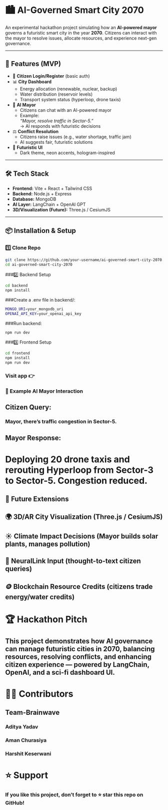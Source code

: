 # 🏙️ AI-Governed Smart City 2070

An experimental hackathon project simulating how an **AI-powered mayor** governs a futuristic smart city in the year **2070**. Citizens can interact with the mayor to resolve issues, allocate resources, and experience next-gen governance.

---

## 🚀 Features (MVP)

- 👤 **Citizen Login/Register** (basic auth)
- 📊 **City Dashboard**
  - Energy allocation (renewable, nuclear, backup)
  - Water distribution (reservoir levels)
  - Transport system status (hyperloop, drone taxis)
- 🤖 **AI Mayor**
  - Citizens can chat with an AI-powered mayor  
  - Example:  
    *“Mayor, resolve traffic in Sector-5.”*  
    → AI responds with futuristic decisions
- ⚖️ **Conflict Resolution**
  - Citizens raise issues (e.g., water shortage, traffic jam)  
  - AI suggests fair, futuristic solutions
- 🎨 **Futuristic UI**
  - Dark theme, neon accents, hologram-inspired

---

## 🛠 Tech Stack

- **Frontend:** Vite + React + Tailwind CSS  
- **Backend:** Node.js + Express  
- **Database:** MongoDB  
- **AI Layer:** LangChain + OpenAI GPT  
- **3D/Visualization (Future):** Three.js / CesiumJS  

---

## 📦 Installation & Setup

### 1️⃣ Clone Repo
```bash
git clone https://github.com/your-username/ai-governed-smart-city-2070.git
cd ai-governed-smart-city-2070
```
###2️⃣ Backend Setup
```bash
cd backend
npm install
```
###Create a .env file in backend/:
```bash
MONGO_URI=your_mongodb_uri
OPENAI_API_KEY=your_openai_api_key
```

###Run backend:
```bash
npm run dev
```
###3️⃣ Frontend Setup
```bash
cd frontend
npm install
npm run dev
```
### Visit app 👉

### 🤖 Example AI Mayor Interaction

## Citizen Query:
### Mayor, there’s traffic congestion in Sector-5.

## Mayor Response:
# Deploying 20 drone taxis and rerouting Hyperloop from Sector-3 to Sector-5. Congestion reduced.

## 🔮 Future Extensions
## 🌍 3D/AR City Visualization (Three.js / CesiumJS)
## ☀️ Climate Impact Decisions (Mayor builds solar plants, manages pollution)
## 🧠 NeuralLink Input (thought-to-text citizen queries)
## 🪙 Blockchain Resource Credits (citizens trade energy/water credits)

# 🏆 Hackathon Pitch

## This project demonstrates how AI governance can manage futuristic cities in 2070, balancing resources, resolving conflicts, and enhancing citizen experience — powered by LangChain, OpenAI, and a sci-fi dashboard UI.

# 👨‍💻 Contributors

## Team-Brainwave
### Aditya Yadav
### Aman Churasiya
### Harshit Keserwani

# ⭐ Support
### If you like this project, don’t forget to ⭐ star this repo on GitHub!
